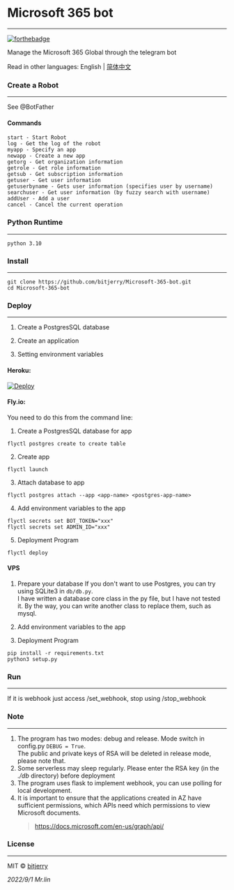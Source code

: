 # Microsoft 365 bot

---
[![forthebadge](https://forthebadge.com/images/badges/made-with-python.svg)](https://forthebadge.com)

Manage the Microsoft 365 Global through the telegram bot

Read in other languages: English | [简体中文](./README.zh-CN.md)

### Create a Robot

---
See @BotFather
#### Commands
```commandline
start - Start Robot
log - Get the log of the robot
myapp - Specify an app
newapp - Create a new app
getorg - Get organization information
getrole - Get role information
getsub - Get subscription information
getuser - Get user information
getuserbyname - Gets user information (specifies user by username)
searchuser - Get user information (by fuzzy search with username)
addUser - Add a user
cancel - Cancel the current operation
```


### Python Runtime

---
```commandline
python 3.10
```

### Install

---
```commandline
git clone https://github.com/bitjerry/Microsoft-365-bot.git
cd Microsoft-365-bot
```

### Deploy

---

1. Create a PostgresSQL database

2. Create an application

3. Setting environment variables

#### Heroku: 


[![Deploy](https://www.herokucdn.com/deploy/button.svg)](https://heroku.com/deploy)

#### Fly.io: 
You need to do this from the command line:

1. Create a PostgresSQL database for app
```commandline
flyctl postgres create to create table
```
2. Create app
```commandline
flyctl launch
```
3. Attach database to app
```commandline
flyctl postgres attach --app <app-name> <postgres-app-name>
```
4. Add environment variables to the app
```commandline
flyctl secrets set BOT_TOKEN="xxx"
flyctl secrets set ADMIN_ID="xxx"
```
5. Deployment Program
```commandline
flyctl deploy
```

#### VPS

1. Prepare your database
If you don't want to use Postgres, you can try using SQLite3 in `db/db.py`.  
I have written a database core class in the py file, but I have not tested it.
By the way, you can write another class to replace them, such as mysql.

2. Add environment variables to the app
3. Deployment Program
```commandline
pip install -r requirements.txt
python3 setup.py
```

### Run

---
If it is webhook just access /set_webhook, stop using /stop_webhook

### Note

---
1. The program has two modes: debug and release. Mode switch in config.py `DEBUG = True`.  
   The public and private keys of RSA will be deleted in release mode, please note that.  
2. Some serverless may sleep regularly. Please enter the RSA key (in the *./db* directory) before deployment
3. The program uses flask to implement webhook, you can use polling for local development.
4. It is important to ensure that the applications created in AZ have sufficient permissions, which APIs need which permissions to view Microsoft documents.
   >https://docs.microsoft.com/en-us/graph/api/
   
### License

---
MIT © [bitjerry](./LICENSE)
  
*2022/9/1*
*Mr.lin*
